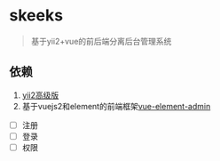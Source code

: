# skeeks
>基于yii2+vue的前后端分离后台管理系统

## 依赖
1. [yii2高级版](https://github.com/yiisoft/yii2-app-advanced)
2. 基于vuejs2和element的前端框架[vue-element-admin](https://github.com/PanJiaChen/vue-element-admin)

- [ ] 注册
- [ ] 登录
- [ ] 权限
